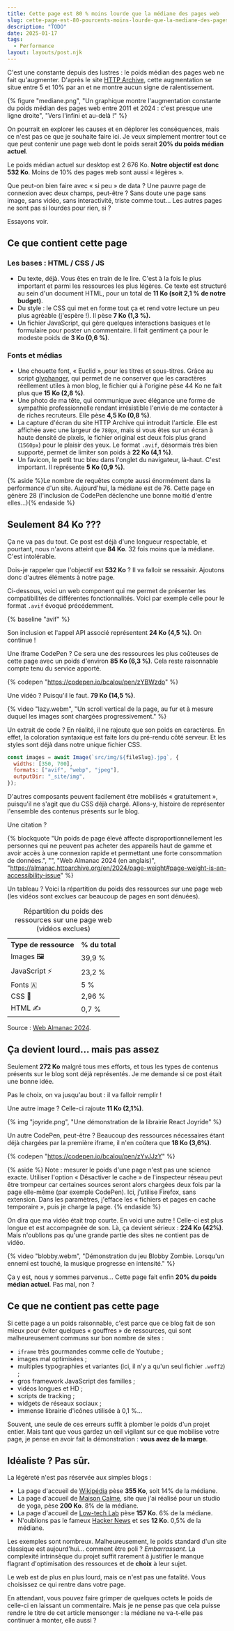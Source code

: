 ```yaml
---
title: Cette page est 80 % moins lourde que la médiane des pages web
slug: cette-page-est-80-pourcents-moins-lourde-que-la-mediane-des-pages-web
description: "TODO"
date: 2025-01-17
tags:
  - Performance
layout: layouts/post.njk
---
```


C'est une constante depuis des lustres : le poids médian des pages web ne fait qu'augmenter. D'après le site <a href="https://httparchive.org/reports/page-weight#bytesTotal">HTTP Archive</a>, cette augmentation se situe entre 5 et 10% par an et ne montre aucun signe de ralentissement.

{% figure
  "mediane.png",
  "Un graphique montre l'augmentation constante du poids médian des pages web entre 2011 et 2024 : c'est presque une ligne droite",
  "Vers l'infini et au-delà !"
%}

On pourrait en explorer les causes et en déplorer les conséquences, mais ce n'est pas ce que je souhaite faire ici. Je veux simplement montrer tout ce que peut contenir une page web dont le poids serait **20% du poids médian actuel**.

Le poids médian actuel sur desktop est 2 676 Ko. **Notre objectif est donc 532 Ko**. Moins de 10% des pages web sont aussi « légères ».

Que peut-on bien faire avec « si peu » de data ? Une pauvre page de connexion avec deux champs, peut-être ? Sans doute une page sans image, sans vidéo, sans interactivité, triste comme tout… Les autres pages ne sont pas si lourdes pour rien, si ?

Essayons voir.

## Ce que contient cette page

### Les bases : HTML / CSS / JS

- Du texte, déjà. Vous êtes en train de le lire. C'est à la fois le plus important et parmi les ressources les plus légères. Ce texte est structuré au sein d'un document HTML, pour un total de **11 Ko (soit 2,1 % de notre budget)**.
- Du style : le CSS qui met en forme tout ça et rend votre lecture un peu plus agréable (j'espère !). Il pèse **7 Ko (1,3 %).**
- Un fichier JavaScript, qui gère quelques interactions basiques et le formulaire pour poster un commentaire. Il fait gentiment ça pour le modeste poids de **3 Ko (0,6 %)**.

### Fonts et médias

- Une chouette font, « Euclid », pour les titres et sous-titres. Grâce au script [glyphanger](https://github.com/zachleat/glyphhanger), qui permet de ne conserver que les caractères réellement utiles à mon blog, le fichier qui à l'origine pèse 44 Ko ne fait plus que **15 Ko (2,8 %)**.
- Une photo de ma tête, qui communique avec élégance une forme de sympathie professionnelle rendant irrésistible l'envie de me contacter à de riches recruteurs. Elle pèse **4,5 Ko (0,8 %)**.
- La capture d'écran du site HTTP Archive qui introduit l'article. Elle est affichée avec une largeur de `780px`, mais si vous êtes sur un écran à haute densité de pixels, le fichier original est deux fois plus grand (`1560px`) pour le plaisir des yeux. Le format `.avif`, désormais très bien supporté, permet de limiter son poids à **22 Ko (4,1 %)**.
- Un favicon, le petit truc bleu dans l'onglet du navigateur, là-haut. C'est important. Il représente **5 Ko (0,9 %)**.

{% aside %}Le nombre de requêtes compte aussi énormément dans la performance d'un site. Aujourd'hui, la médiane est de 76. Cette page en génère 28 (l'inclusion de CodePen déclenche une bonne moitié d'entre elles…){% endaside %}

## Seulement 84 Ko ???

Ça ne va pas du tout. Ce post est déjà d'une longueur respectable, et pourtant, nous n'avons atteint que **84 Ko**. 32 fois moins que la médiane. C'est intolérable.

Dois-je rappeler que l'objectif est **532 Ko** ? Il va falloir se ressaisir. Ajoutons donc d'autres éléments à notre page.

Ci-dessous, voici un web component qui me permet de présenter les compatibilités de différentes fonctionnalités. Voici par exemple celle pour le format `.avif` évoqué précédemment.

{% baseline "avif" %}

Son inclusion et l'appel API associé représentent **24 Ko (4,5 %)**. On continue !

Une iframe CodePen ? Ce sera une des ressources les plus coûteuses de cette page avec un poids d'environ **85 Ko (6,3 %)**. Cela reste raisonnable compte tenu du service apporté.

{% codepen "https://codepen.io/bcalou/pen/zYBWzdo" %}

Une vidéo ? Puisqu'il le faut. **79 Ko (14,5 %)**.

{% video
  "lazy.webm",
  "Un scroll vertical de la page, au fur et à mesure duquel les images sont chargées progressivement."
%}

Un extrait de code ? En réalité, il ne rajoute que son poids en caractères. En effet, la coloration syntaxique est faite lors du pré-rendu côté serveur. Et les styles sont déjà dans notre unique fichier CSS.

```js
const images = await Image(`src/img/${fileSlug}.jpg`, {
  widths: [350, 700],
  formats: ["avif", "webp", "jpeg"],
  outputDir: "_site/img",
});
```

D'autres composants peuvent facilement être mobilisés « gratuitement », puisqu'il ne s'agit que du CSS déjà chargé. Allons-y, histoire de représenter l'ensemble des contenus présents sur le blog.

Une citation ?

{% blockquote "Un poids de page élevé affecte disproportionnellement les personnes qui ne peuvent pas acheter des appareils haut de gamme et avoir accès à une connexion rapide et permettant une forte consommation de données.", "", "Web Almanac 2024 (en anglais)", "https://almanac.httparchive.org/en/2024/page-weight#page-weight-is-an-accessibility-issue" %}

Un tableau ? Voici la répartition du poids des ressources sur une page web (les vidéos sont exclues car beaucoup de pages en sont dénuées).

<table>
  <caption>Répartition du poids des ressources sur une page web (vidéos exclues)</caption>
  <tr>
    <th scope="col">Type de ressource</th>
    <th scope="col">% du total</th>
  </tr>
  <tr>
    <td>Images 🖼️</td>
    <td>39,9 %</td>
  </tr>
  <tr>
    <td>JavaScript ⚡</td>
    <td>23,2 %</td>
  </tr>
  <tr>
    <td>Fonts 🇦</td>
    <td>5 %</td>
  </tr>
  <tr>
    <td>CSS 💄</td>
    <td>2,96 %</td>
  </tr>
  <tr>
    <td>HTML ✍️</td>
    <td>0,7 %</td>
  </tr>
</table>

Source : [Web Almanac 2024](https://almanac.httparchive.org/en/2024/page-weight#content-type-and-file-formats).

## Ça devient lourd… mais pas assez

Seulement **272 Ko** malgré tous mes efforts, et tous les types de contenus présents sur le blog sont déjà représentés. Je me demande si ce post était une bonne idée.

Pas le choix, on va jusqu'au bout : il va falloir remplir !

Une autre image ? Celle-ci rajoute **11 Ko (2,1%)**.

{% img
  "joyride.png",
  "Une démonstration de la librairie React Joyride"
%}

Un autre CodePen, peut-être ? Beaucoup des ressources nécessaires étant déjà chargées par la première iframe, il n'en coûtera que **18 Ko (3,6%)**.

{% codepen "https://codepen.io/bcalou/pen/zYvJJzY" %}

{% aside %}
Note : mesurer le poids d'une page n'est pas une science exacte. Utiliser l'option « Désactiver le cache » de l'inspecteur réseau peut être trompeur car certaines sources seront alors chargées deux fois par la page elle-même (par exemple CodePen). Ici, j'utilise Firefox, sans extension. Dans les paramètres, j'efface les « fichiers et pages en cache temporaire », puis je charge la page.
{% endaside %}

On dira que ma vidéo était trop courte. En voici une autre ! Celle-ci est plus longue et est accompagnée de son. Là, ça devient sérieux : **224 Ko (42%)**. Mais n'oublions pas qu'une grande partie des sites ne contient pas de vidéo.

{% video
  "blobby.webm",
  "Démonstration du jeu Blobby Zombie. Lorsqu'un ennemi est touché, la musique progresse en intensité."
%}

Ça y est, nous y sommes parvenus… Cette page fait enfin **20% du poids médian actuel**. Pas mal, non ?

## Ce que ne contient pas cette page

Si cette page a un poids raisonnable, c'est parce que ce blog fait de son mieux pour éviter quelques « gouffres » de ressources, qui sont malheureusement communs sur bon nombre de sites :
- `iframe` très gourmandes comme celle de Youtube ;
- images mal optimisées ;
- multiples typographies et variantes (ici, il n'y a qu'un seul fichier `.woff2`) ;
- gros framework JavaScript des familles ;
- vidéos longues et HD ;
- scripts de tracking ;
- widgets de réseaux sociaux ;
- immense librairie d'icônes utilisée à 0,1 %…

Souvent, une seule de ces erreurs suffit à plomber le poids d'un projet entier. Mais tant que vous gardez un œil vigilant sur ce que mobilise votre page, je pense en avoir fait la démonstration : **vous avez de la marge**.

## Idéaliste ? Pas sûr.

La légèreté n'est pas réservée aux simples blogs :
- La page d'accueil de [Wikipédia](https://fr.wikipedia.org/wiki/Wikip%C3%A9dia:Accueil_principal) pèse **355 Ko**, soit 14% de la médiane.
- La page d'accueil de [Maison Calme](https://maisoncalme.fr/), site que j'ai réalisé pour un studio de yoga, pèse **200 Ko**. 8% de la médiane.
- La page d'accueil de [Low-tech Lab](https://lowtechlab.org/fr) pèse **157 Ko**. 6% de la médiane.
- N'oublions pas le fameux [Hacker News](https://news.ycombinator.com/news) et ses **12 Ko**. 0,5% de la médiane.

Les exemples sont nombreux. Malheureusement, le poids standard d'un site classique est aujourd'hui… comment être poli ? _Embarrassant_. La complexité intrinsèque du projet suffit rarement à justifier le manque flagrant d'optimisation des ressources et de **choix** à leur sujet.

Le web est de plus en plus lourd, mais ce n'est pas une fatalité. Vous choisissez ce qui rentre dans votre page.

En attendant, vous pouvez faire grimper de quelques octets le poids de celle-ci en laissant un commentaire. Mais je ne pense pas que cela puisse rendre le titre de cet article mensonger : la médiane ne va-t-elle pas continuer à monter, elle aussi ?